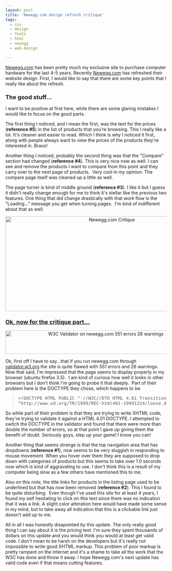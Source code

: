 ```yaml
---
layout: post
title: 'Newegg.com design refresh critique'
tags:
  - css
  - design
  - fonts
  - html
  - newegg
  - web-design

---
```


<a title="NewEgg.com" href="http://www.newegg.com">Newegg.com</a> has been pretty much my exclusive site to purchase computer hardware for the last 4-5 years. Recently <a title="NewEgg.com" href="http://www.newegg.com/">Newegg.com</a> has refreshed their website design. First, I would like to say that there are some key points that I really like about the refresh.
<h3><strong><span style="font-size: large;">The good stuff...</span></strong></h3>
I want to be positive at first here, while there are some glaring mistakes I would like to focus on the good parts.

The first thing I noticed, and I mean the first, was the text for the prices (<strong>reference #5</strong>) in the list of products that you're browsing. This I really like a lot. It's cleaner and easier to read. Which I think is why I noticed it first, along with people always want to view the prices of the products they're interested in. Bravo!

Another thing I noticed, probably the second thing was that the "Compare" section had changed (<strong>reference #4</strong>). This is very nice now as well. I can see and remove the products I want to compare from this point and they carry over to the next page of products.  Very cool in my opinion. The compare page itself was cleaned up a little as well.

The page turner is kind of middle ground (<strong>reference #3</strong>). I like it but I guess it didn't really change enough for me to think it's stellar like the previous two features. One thing that did change drastically with that work flow is the "Loading..." message you get when turning pages.  I'm kind of indifferent about that as well.
<p style="text-align: center;"><a href="http://www.pointlessrants.com/wp-content/uploads/2010/03/newegg_critique.jpg"><img class="aligncenter size-full wp-image-737" title="Newegg.com Critique" src="http://www.pointlessrants.com/wp-content/uploads/2010/03/newegg_critique_thumbnail.gif" alt="Newegg.com Critique" width="650" height="296" /></a></p>

<h3><a title="Newegg.com design refresh critique" href="http://www.pointlessrants.com/2010/03/newegg-com-design-refresh-critique/"><strong><span style="font-size: large;">Ok, now for the critique part...</span></strong></a></h3>
<strong><span style="font-size: large;"><!--more--></span></strong>
<p style="text-align: center;"><img class="aligncenter size-full wp-image-739" title="W3C Validator Newegg" src="http://www.pointlessrants.com/wp-content/uploads/2010/03/newegg_w3c_validator.gif" alt="W3C Validator on newegg.com 551 errors 26 warnings" width="612" height="73" /></p>
Ok, first off I have to say...that if you run newegg.com through <a title="W3C Validator" href="http://validator.w3.org/">validator.w3.org</a> the site is quite flawed with 551 errors and 26 warnings. Now that said, I'm impressed that the page seems to display properly in my browser (ubuntu firefox 3.5).  I am kind of curious how well it looks in other browsers but I don't think I'm going to probe it that deeply.  Part of their problem here is the DOCTYPE they chose, which happens to be
<blockquote>
<pre id="line1">&lt;!DOCTYPE HTML PUBLIC "-//W3C//DTD HTML 4.01 Transitional//EN"
"http://www.w3.org/TR/1999/REC-html401-19991224/loose.dtd"&gt;</pre>
</blockquote>
So while part of their problem is that they are trying to write XHTML code, they're trying to validate it against a HTML 4.01 DOCTYPE. I attempted to switch the DOCTYPE in the validator and found that there were more than double the number of errors, so at that point I gave up giving them the benefit of doubt. Seriously guys, step up your game! I know you can!

Another thing that seems strange is that the top navigation area that has dropdowns (<strong>reference #1</strong>), now seems to be very sluggish in responding to mouse movement. When you hover over them they are supposed to drop down with categories of products but this seems to take over 1.0 seconds now which is kind of aggravating to use. I don't think this is a result of my computer being slow as a few others have mentioned this to me.

Also on this note, the title links for products in the listing page used to be underlined but that has now been removed (<strong>reference #2</strong>). This I found to be quite disturbing.  Even though I've used this site for at least 4 years, I found my self hesitating to click on this text since there was no indication that it was a link. A slight color alteration here would have made some sense in my mind, but to take away all indication that this is a clickable link just doesn't add up to me.

All in all I was honestly disapointed by this update. The only really good thing I can say about it is the pricing text. I'm sure they spent thousands of dollars on this update and you would think you would at least get valid code. I don't mean to be harsh on the developers but it's really not impossible to write good XHTML markup. This problem of poor markup is pretty rampant on the internet and it's a shame to take all the work that the W3C has done and throw it away. I hope Newegg.com's next update has valid code even if that means cutting features.
